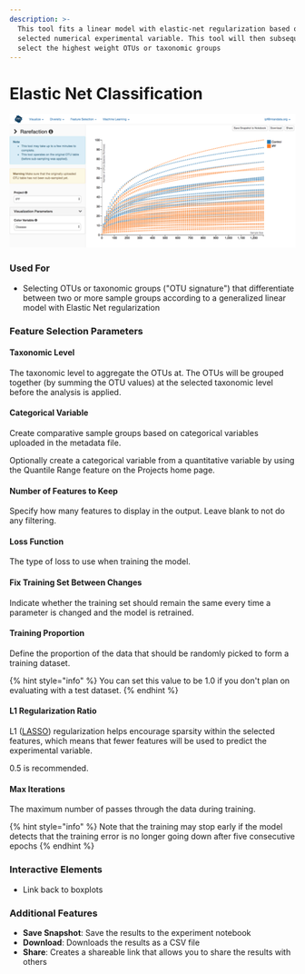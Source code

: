 ```yaml
---
description: >-
  This tool fits a linear model with elastic-net regularization based on the
  selected numerical experimental variable. This tool will then subsequently
  select the highest weight OTUs or taxonomic groups
---
```


# Elastic Net Classification

![](.gitbook/assets/image%20%2817%29.png)

### Used For

* Selecting OTUs or taxonomic groups \("OTU signature"\) that differentiate between two or more sample groups according to a generalized linear model with Elastic Net regularization

### Feature Selection Parameters

#### Taxonomic Level

The taxonomic level to aggregate the OTUs at. The OTUs will be grouped together \(by summing the OTU values\) at the selected taxonomic level before the analysis is applied.

#### Categorical Variable

Create comparative sample groups based on categorical variables uploaded in the metadata file. 

Optionally create a categorical variable from a quantitative variable by using the Quantile Range feature on the Projects home page. 

#### Number of Features to Keep

Specify how many features to display in the output. Leave blank to not do any filtering.

#### Loss Function

The type of loss to use when training the model.

#### Fix Training Set Between Changes

Indicate whether the training set should remain the same every time a parameter is changed and the model is retrained.

#### Training Proportion

Define the proportion of the data that should be randomly picked to form a training dataset. 

{% hint style="info" %}
You can set this value to be 1.0 if you don't plan on evaluating with a test dataset.
{% endhint %}

#### L1 Regularization Ratio

L1 \([LASSO](https://en.wikipedia.org/wiki/Lasso_%28statistics%29)\) regularization helps encourage sparsity within the selected features, which means that fewer features will be used to predict the experimental variable. 

0.5 is recommended.

#### Max Iterations

The maximum number of passes through the data during training. 

{% hint style="info" %}
Note that the training may stop early if the model detects that the training error is no longer going down after five consecutive epochs
{% endhint %}

### Interactive Elements

* Link back to boxplots

### Additional Features

* **Save Snapshot**: Save the results to the experiment notebook
* **Download**: Downloads the results as a CSV file
* **Share**: Creates a shareable link that allows you to share the results with others

